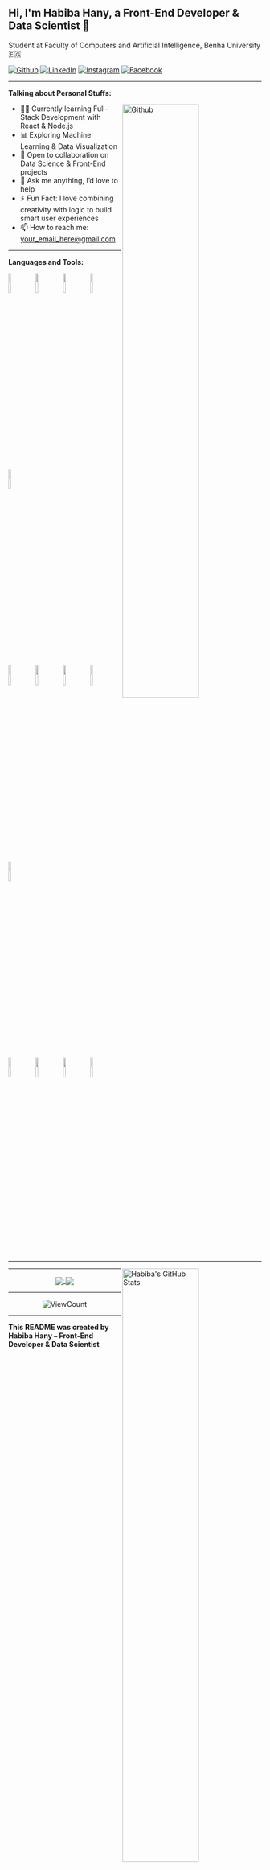 <!-- 👩‍💻 Title -->
## Hi, I'm Habiba Hany, a Front-End Developer & Data Scientist 🚀  
Student at Faculty of Computers and Artificial Intelligence, Benha University 🇪🇬

<!-- 🔗 Social Badges -->
[![Github](https://img.shields.io/badge/-Github-000?style=flat&logo=Github&logoColor=white)](https://github.com/HabibaHany)
[![LinkedIn](https://img.shields.io/badge/-LinkedIn-blue?style=flat&logo=Linkedin&logoColor=white)](https://www.linkedin.com/in/habiba-hany-752829330?utm_source=share&utm_campaign=share_via&utm_content=profile&utm_medium=android_app)
[![Instagram](https://img.shields.io/badge/-Instagram-c13584?style=flat&labelColor=c13584&logo=instagram&logoColor=white)](https://www.instagram.com/0_habibahany?igsh=MXJucmFveTR6dWIxZg==)
[![Facebook](https://img.shields.io/badge/-Facebook-1877F2?style=flat&logo=facebook&logoColor=white)](https://www.facebook.com/share/1BTfmmxgSd/)

---

<!-- 🧠 About Me -->
**Talking about Personal Stuffs:**

<img width="55%" align="right" alt="Github" src="https://raw.githubusercontent.com/onimur/.github/master/.resources/git-header.svg" />

- 👩‍💻 Currently learning Full-Stack Development with React & Node.js  
- 📊 Exploring Machine Learning & Data Visualization  
- 🤝 Open to collaboration on Data Science & Front-End projects  
- 💬 Ask me anything, I’d love to help  
- ⚡️ Fun Fact: I love combining creativity with logic to build smart user experiences  
- 📫 How to reach me: your_email_here@gmail.com

---

<!-- 🧰 Languages and Tools -->
**Languages and Tools:**

<p>
  <code><img width="10%" src="https://www.vectorlogo.zone/logos/html5/html5-ar21.svg"></code>
  <code><img width="10%" src="https://www.vectorlogo.zone/logos/css3/css3-ar21.svg"></code>
  <code><img width="10%" src="https://www.vectorlogo.zone/logos/javascript/javascript-ar21.svg"></code>
  <code><img width="10%" src="https://www.vectorlogo.zone/logos/reactjs/reactjs-ar21.svg"></code>
  <code><img width="10%" src="https://www.vectorlogo.zone/logos/tailwindcss/tailwindcss-ar21.svg"></code>
  <br />
  <code><img width="10%" src="https://www.vectorlogo.zone/logos/python/python-ar21.svg"></code>
  <code><img width="10%" src="https://www.vectorlogo.zone/logos/pandas/pandas-ar21.svg"></code>
  <code><img width="10%" src="https://www.vectorlogo.zone/logos/numpy/numpy-ar21.svg"></code>
  <code><img width="10%" src="https://www.vectorlogo.zone/logos/matplotlib/matplotlib-ar21.svg"></code>
  <code><img width="10%" src="https://www.vectorlogo.zone/logos/scikit-learn/scikit-learn-ar21.svg"></code>
  <br />
  <code><img width="10%" src="https://www.vectorlogo.zone/logos/mysql/mysql-ar21.svg"></code>
  <code><img width="10%" src="https://www.vectorlogo.zone/logos/powerbi/powerbi-ar21.svg"></code>
  <code><img width="10%" src="https://www.vectorlogo.zone/logos/git-scm/git-scm-ar21.svg"></code>
  <code><img width="10%" src="https://www.vectorlogo.zone/logos/visualstudio_code/visualstudio_code-ar21.svg"></code>
</p>

---

<!-- 📊 GitHub Stats -->
<p>
  <a href="https://github.com/HabibaHany">
    <img width="55%" align="right" alt="Habiba's GitHub Stats" src="https://github-readme-stats.vercel.app/api?username=HabibaHany&show_icons=true&hide_border=true" />
  </a>
</p>

---

<!-- 📌 Featured Projects -->
<p align="center">
  <a href="https://github.com/HabibaHany/Portfolio">
    <img align="center" src="https://github-readme-stats.vercel.app/api/pin/?username=HabibaHany&repo=Portfolio" />
  </a>
  <a href="https://github.com/HabibaHany/Data-Analysis-Projects">
    <img align="center" src="https://github-readme-stats.vercel.app/api/pin/?username=HabibaHany&repo=Data-Analysis-Projects" />
  </a>
</p>

---

<!-- 👣 Visitor Count -->
<p align="center">
  <img alt="ViewCount" src="https://views.whatilearened.today/views/github/HabibaHany/HabibaHany.svg" />
</p>

---

<!-- ✨ Footer -->
**This README was created by Habiba Hany – Front-End Developer & Data Scientist**
